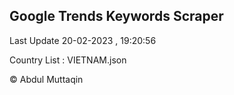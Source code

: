

## Google Trends Keywords Scraper 
 
Last Update 20-02-2023 , 19:20:56

Country List :
VIETNAM.json



© Abdul Muttaqin 
